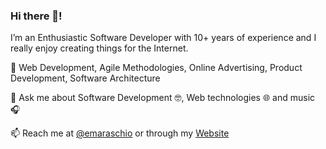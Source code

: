 ### Hi there 👋!

I’m an Enthusiastic Software Developer with 10+ years of experience and I really enjoy creating things for the Internet.

🧰 Web Development, Agile Methodologies, Online Advertising, Product Development, Software Architecture

💬 Ask me about Software Development 🤓, Web technologies 🌐 and music 🎧

📫 Reach me at [@emaraschio](https://twitter.com/emaraschio) or through my [Website](https://maraschio.com/)

